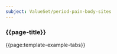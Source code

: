 ```yaml
---
subject: ValueSet/period-pain-body-sites
---
```


### {{page-title}}

{{page:template-example-tabs}}